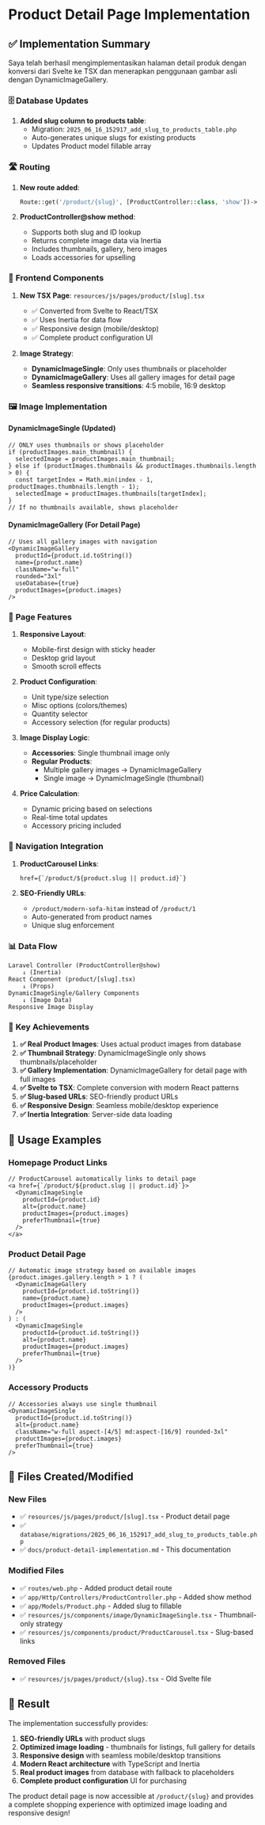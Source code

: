 # Product Detail Page Implementation

## ✅ **Implementation Summary**

Saya telah berhasil mengimplementasikan halaman detail produk dengan konversi dari Svelte ke TSX dan menerapkan penggunaan gambar asli dengan DynamicImageGallery.

### 🗄️ **Database Updates**

1. **Added slug column to products table**:
   - Migration: `2025_06_16_152917_add_slug_to_products_table.php`
   - Auto-generates unique slugs for existing products
   - Updates Product model fillable array

### 🛣️ **Routing**

1. **New route added**:
   ```php
   Route::get('/product/{slug}', [ProductController::class, 'show'])->name('product.show');
   ```

2. **ProductController@show method**:
   - Supports both slug and ID lookup
   - Returns complete image data via Inertia
   - Includes thumbnails, gallery, hero images
   - Loads accessories for upselling

### 🎨 **Frontend Components**

1. **New TSX Page**: `resources/js/pages/product/[slug].tsx`
   - ✅ Converted from Svelte to React/TSX
   - ✅ Uses Inertia for data flow
   - ✅ Responsive design (mobile/desktop)
   - ✅ Complete product configuration UI

2. **Image Strategy**:
   - **DynamicImageSingle**: Only uses thumbnails or placeholder
   - **DynamicImageGallery**: Uses all gallery images for detail page
   - **Seamless responsive transitions**: 4:5 mobile, 16:9 desktop

### 🖼️ **Image Implementation**

#### DynamicImageSingle (Updated)
```tsx
// ONLY uses thumbnails or shows placeholder
if (productImages.main_thumbnail) {
  selectedImage = productImages.main_thumbnail;
} else if (productImages.thumbnails && productImages.thumbnails.length > 0) {
  const targetIndex = Math.min(index - 1, productImages.thumbnails.length - 1);
  selectedImage = productImages.thumbnails[targetIndex];
}
// If no thumbnails available, shows placeholder
```

#### DynamicImageGallery (For Detail Page)
```tsx
// Uses all gallery images with navigation
<DynamicImageGallery
  productId={product.id.toString()}
  name={product.name}
  className="w-full"
  rounded="3xl"
  useDatabase={true}
  productImages={product.images}
/>
```

### 📱 **Page Features**

1. **Responsive Layout**:
   - Mobile-first design with sticky header
   - Desktop grid layout
   - Smooth scroll effects

2. **Product Configuration**:
   - Unit type/size selection
   - Misc options (colors/themes)
   - Quantity selector
   - Accessory selection (for regular products)

3. **Image Display Logic**:
   - **Accessories**: Single thumbnail image only
   - **Regular Products**: 
     - Multiple gallery images → DynamicImageGallery
     - Single image → DynamicImageSingle (thumbnail)

4. **Price Calculation**:
   - Dynamic pricing based on selections
   - Real-time total updates
   - Accessory pricing included

### 🔗 **Navigation Integration**

1. **ProductCarousel Links**:
   ```tsx
   href={`/product/${product.slug || product.id}`}
   ```

2. **SEO-Friendly URLs**:
   - `/product/modern-sofa-hitam` instead of `/product/1`
   - Auto-generated from product names
   - Unique slug enforcement

### 📊 **Data Flow**

```
Laravel Controller (ProductController@show)
    ↓ (Inertia)
React Component (product/[slug].tsx)
    ↓ (Props)
DynamicImageSingle/Gallery Components
    ↓ (Image Data)
Responsive Image Display
```

### 🎯 **Key Achievements**

1. **✅ Real Product Images**: Uses actual product images from database
2. **✅ Thumbnail Strategy**: DynamicImageSingle only shows thumbnails/placeholder
3. **✅ Gallery Implementation**: DynamicImageGallery for detail page with full images
4. **✅ Svelte to TSX**: Complete conversion with modern React patterns
5. **✅ Slug-based URLs**: SEO-friendly product URLs
6. **✅ Responsive Design**: Seamless mobile/desktop experience
7. **✅ Inertia Integration**: Server-side data loading

## 🚀 **Usage Examples**

### Homepage Product Links
```tsx
// ProductCarousel automatically links to detail page
<a href={`/product/${product.slug || product.id}`}>
  <DynamicImageSingle
    productId={product.id}
    alt={product.name}
    productImages={product.images}
    preferThumbnail={true}
  />
</a>
```

### Product Detail Page
```tsx
// Automatic image strategy based on available images
{product.images.gallery.length > 1 ? (
  <DynamicImageGallery
    productId={product.id.toString()}
    name={product.name}
    productImages={product.images}
  />
) : (
  <DynamicImageSingle
    productId={product.id.toString()}
    alt={product.name}
    productImages={product.images}
    preferThumbnail={true}
  />
)}
```

### Accessory Products
```tsx
// Accessories always use single thumbnail
<DynamicImageSingle
  productId={product.id.toString()}
  alt={product.name}
  className="w-full aspect-[4/5] md:aspect-[16/9] rounded-3xl"
  productImages={product.images}
  preferThumbnail={true}
/>
```

## 📁 **Files Created/Modified**

### New Files
- ✅ `resources/js/pages/product/[slug].tsx` - Product detail page
- ✅ `database/migrations/2025_06_16_152917_add_slug_to_products_table.php`
- ✅ `docs/product-detail-implementation.md` - This documentation

### Modified Files
- ✅ `routes/web.php` - Added product detail route
- ✅ `app/Http/Controllers/ProductController.php` - Added show method
- ✅ `app/Models/Product.php` - Added slug to fillable
- ✅ `resources/js/components/image/DynamicImageSingle.tsx` - Thumbnail-only strategy
- ✅ `resources/js/components/product/ProductCarousel.tsx` - Slug-based links

### Removed Files
- ✅ `resources/js/pages/product/{slug}.tsx` - Old Svelte file

## 🎉 **Result**

The implementation successfully provides:

1. **SEO-friendly URLs** with product slugs
2. **Optimized image loading** - thumbnails for listings, full gallery for details
3. **Responsive design** with seamless mobile/desktop transitions
4. **Modern React architecture** with TypeScript and Inertia
5. **Real product images** from database with fallback to placeholders
6. **Complete product configuration** UI for purchasing

The product detail page is now accessible at `/product/{slug}` and provides a complete shopping experience with optimized image loading and responsive design!

